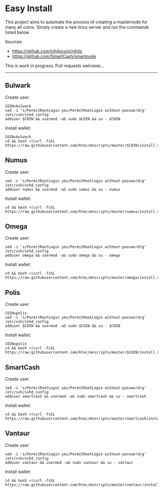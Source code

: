 # Easy Install

This project aims to automate the process of creating a masternode for many alt coins.
Simply create a new linux server and run the commands listed below.


Sources:

- https://github.com/nihilocoin/nihilo
- https://github.com/SmartCash/smartnode



This is work in progress. Pull requests welcome...

----

## Bulwark

Create user:
```
COIN=bulwark
sed -i 's/PermitRootLogin yes/PermitRootLogin without-password/g' /etc/ssh/sshd_config
adduser $COIN && usermod -aG sudo $COIN && su - $COIN
```

Install wallet:
```
COIN=bulwark
cd && bash <(curl -fsSL https://raw.githubusercontent.com/ktec/mnscripts/master/$COIN/install.sh)
```

## Numus

Create user:
```
sed -i 's/PermitRootLogin yes/PermitRootLogin without-password/g' /etc/ssh/sshd_config
adduser numus && usermod -aG sudo numus && su - numus
```

Install wallet:
```
cd && bash <(curl -fsSL https://raw.githubusercontent.com/ktec/mnscripts/master/numus/install.sh)
```

## Omega

Create user:
```
sed -i 's/PermitRootLogin yes/PermitRootLogin without-password/g' /etc/ssh/sshd_config
adduser omega && usermod -aG sudo omega && su - omega
```

Install wallet:
```
cd && bash <(curl -fsSL https://raw.githubusercontent.com/ktec/mnscripts/master/omega/install.sh)
```

## Polis

Create user:
```
COIN=polis
sed -i 's/PermitRootLogin yes/PermitRootLogin without-password/g' /etc/ssh/sshd_config
adduser $COIN && usermod -aG sudo $COIN && su - $COIN
```

Install wallet:
```
COIN=polis
cd && bash <(curl -fsSL https://raw.githubusercontent.com/ktec/mnscripts/master/$COIN/install.sh)
```

## SmartCash

Create user:
```
sed -i 's/PermitRootLogin yes/PermitRootLogin without-password/g' /etc/ssh/sshd_config
adduser smartcash && usermod -aG sudo smartcash && su - smartcash
```

Install wallet:
```
cd && bash <(curl -fsSL https://raw.githubusercontent.com/ktec/mnscripts/master/smartcash/install.sh)
```


## Vantaur

Create user:
```
sed -i 's/PermitRootLogin yes/PermitRootLogin without-password/g' /etc/ssh/sshd_config
adduser vantaur && usermod -aG sudo vantaur && su - vantaur
```

Install wallet:
```
cd && bash <(curl -fsSL https://raw.githubusercontent.com/ktec/mnscripts/master/vantaur/install.sh)
```
